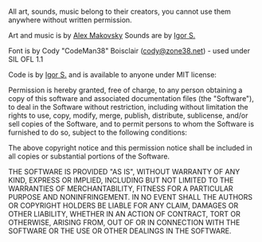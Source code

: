 All art, sounds, music belong to their creators, you cannot use them anywhere without written permission.

Art and music is by [Alex Makovsky](https://twitter.com/alexmakovsky)
Sounds are by [Igor S.](https://twitter.com/IgorsGames)

Font is by Cody "CodeMan38" Boisclair (cody@zone38.net) - used under SIL OFL 1.1

Code is by [Igor S.](https://twitter.com/IgorsGames) and is available to anyone under MIT license:

Permission is hereby granted, free of charge, to any person obtaining a copy
of this software and associated documentation files (the "Software"), to deal
in the Software without restriction, including without limitation the rights
to use, copy, modify, merge, publish, distribute, sublicense, and/or sell
copies of the Software, and to permit persons to whom the Software is
furnished to do so, subject to the following conditions:

The above copyright notice and this permission notice shall be included in all
copies or substantial portions of the Software.

THE SOFTWARE IS PROVIDED "AS IS", WITHOUT WARRANTY OF ANY KIND, EXPRESS OR
IMPLIED, INCLUDING BUT NOT LIMITED TO THE WARRANTIES OF MERCHANTABILITY,
FITNESS FOR A PARTICULAR PURPOSE AND NONINFRINGEMENT. IN NO EVENT SHALL THE
AUTHORS OR COPYRIGHT HOLDERS BE LIABLE FOR ANY CLAIM, DAMAGES OR OTHER
LIABILITY, WHETHER IN AN ACTION OF CONTRACT, TORT OR OTHERWISE, ARISING FROM,
OUT OF OR IN CONNECTION WITH THE SOFTWARE OR THE USE OR OTHER DEALINGS IN THE
SOFTWARE.
